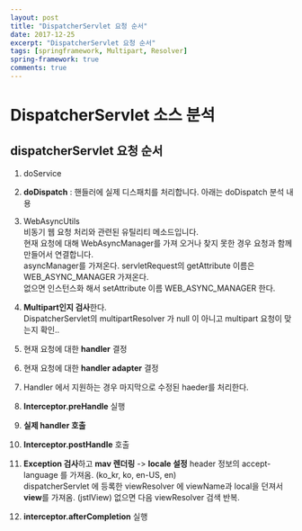 ```yaml
---
layout: post
title: "DispatcherServlet 요청 순서"
date: 2017-12-25
excerpt: "DispatcherServlet 요청 순서"
tags: [springframework, Multipart, Resolver]
spring-framework: true
comments: true
---
```

# DispatcherServlet 소스 분석


## dispatcherServlet 요청 순서
1. doService  
2. **doDispatch** : 핸들러에 실제 디스패치를 처리합니다. 아래는 doDispatch 분석 내용  

1. WebAsyncUtils  
비동기 웹 요청 처리와 관련된 유틸리티 메소드입니다.  
현재 요청에 대해 WebAsyncManager를 가져 오거나 찾지 못한 경우 요청과 함께 만들어서 연결합니다.  
asyncManager를 가져온다. servletRequest의 getAttribute 이름은 WEB_ASYNC_MANAGER 가져온다.  
없으면 인스턴스화 해서 setAttribute 이름 WEB_ASYNC_MANAGER 한다.  

2. **Multipart인지 검사**한다.  
DispatcherServlet의 multipartResolver 가 null 이 아니고 multipart 요청이 맞는지 확인..


3. 현재 요청에 대한 **handler** 결정  
4. 현재 요청에 대한 **handler adapter** 결정  
5. Handler 에서 지원하는 경우 마지막으로 수정된 haeder를 처리한다.  
6. **Interceptor.preHandle** 실행  
7. **실제 handler 호출**  
8. **Interceptor.postHandle** 호출  
9. **Exception 검사**하고 **mav 렌더링** -> **locale 설정** header 정보의 accept-language 를 가져옴. (ko_kr, ko, en-US, en)  
dispatcherServlet 에 등록한 viewResolver 에 viewName과 local을 던져서 **view**를 가져옴. (jstlView) 없으면 다음 viewResolver 검색 반복.  
10. **interceptor.afterCompletion** 실행  
